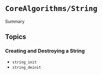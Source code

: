 # ``CoreAlgorithms/String``

<!--@START_MENU_TOKEN@-->Summary<!--@END_MENU_TOKEN@-->

## Topics

### Creating and Destroying a String

- ``string_init``
- ``string_deinit``
